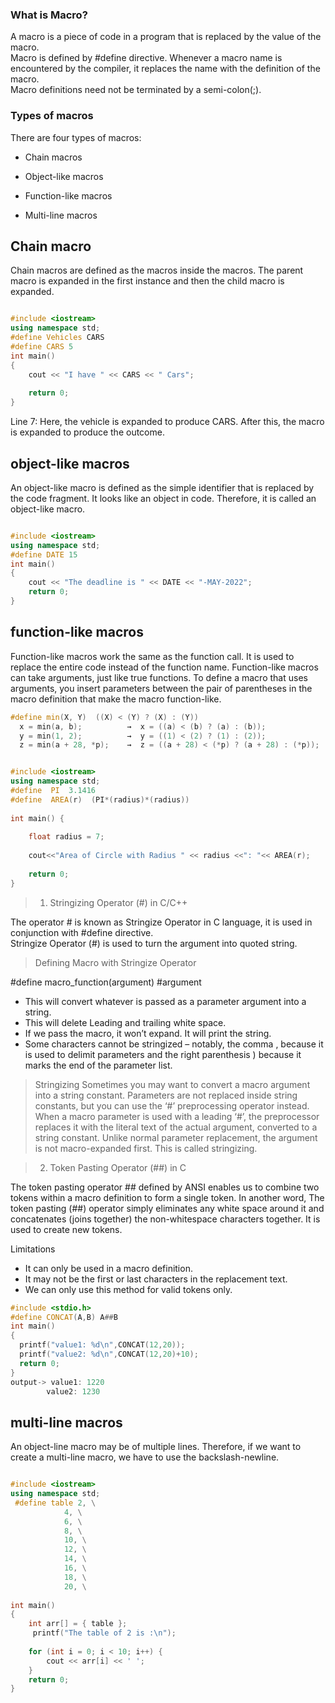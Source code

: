 ### What is Macro? 
A macro is a piece of code in a program that is replaced by the value of the macro.
\
Macro is defined by #define directive. Whenever a macro name is encountered by the compiler, it replaces the name with the definition of the macro.
\
Macro definitions need not be terminated by a semi-colon(;).

### Types of macros

There are four types of macros:

*    Chain macros

*    Object-like macros

*    Function-like macros

*    Multi-line macros


## Chain macro
Chain macros are defined as the macros inside the macros.
The parent macro is expanded in the first instance and then the child macro is expanded.

```c++

#include <iostream>
using namespace std;
#define Vehicles CARS
#define CARS 5
int main()
{
    cout << "I have " << CARS << " Cars";
 
    return 0;
}

```
Line 7: Here, the vehicle is expanded to produce CARS. After this, the macro is expanded to produce the outcome.

## object-like macros
An object-like macro is defined as the simple identifier that is replaced by the code fragment.
It looks like an object in code. Therefore, it is called an object-like macro.

```c++

#include <iostream>
using namespace std;
#define DATE 15
int main()
{
    cout << "The deadline is " << DATE << "-MAY-2022";
    return 0;
}

```

## function-like macros
Function-like macros work the same as the function call.
It is used to replace the entire code instead of the function name.
Function-like macros can take arguments, just like true functions. To define a macro that uses arguments, you insert parameters between the pair of parentheses in the macro definition that make the macro function-like.
```c++
#define min(X, Y)  ((X) < (Y) ? (X) : (Y))
  x = min(a, b);          →  x = ((a) < (b) ? (a) : (b));
  y = min(1, 2);          →  y = ((1) < (2) ? (1) : (2));
  z = min(a + 28, *p);    →  z = ((a + 28) < (*p) ? (a + 28) : (*p));
```

```c++

#include <iostream>
using namespace std;
#define  PI  3.1416
#define  AREA(r)  (PI*(radius)*(radius))
 
int main() {
     
    float radius = 7;    
       
    cout<<"Area of Circle with Radius " << radius <<": "<< AREA(r);
   
    return 0;
}

```

>1. Stringizing Operator (#) in C/C++

The operator # is known as Stringize Operator in C language, it is used in conjunction with #define directive.
\
Stringize Operator (#) is used to turn the argument into quoted string.

> Defining Macro with Stringize Operator

#define macro_function(argument)    #argument

* This will convert whatever is passed as a parameter argument into a string.
* This will delete Leading and trailing white space.
* If we pass the macro, it won’t expand. It will print the string.
* Some characters cannot be stringized – notably, the comma , because it is used to delimit parameters and the right parenthesis ) because it marks the end of the parameter list.


> Stringizing
Sometimes you may want to convert a macro argument into a string constant. Parameters are not replaced inside string constants, but you can use the ‘#’ preprocessing operator instead.
When a macro parameter is used with a leading ‘#’, the preprocessor replaces it with the literal text of the actual argument, converted to a string constant. Unlike normal parameter replacement, the argument is not macro-expanded first. This is called stringizing.

>2. Token Pasting Operator (##) in C

The token pasting operator ## defined by ANSI enables us to combine two tokens within a macro definition to form a single token.
In another word, The token pasting (##) operator simply eliminates any white space around it and concatenates (joins together) the non-whitespace characters together. It is used to create new tokens.

Limitations
* It can only be used in a macro definition.
* It may not be the first or last characters in the replacement text.
* We can only use this method for valid tokens only.

```c++
#include <stdio.h>
#define CONCAT(A,B) A##B
int main()
{
  printf("value1: %d\n",CONCAT(12,20));
  printf("value2: %d\n",CONCAT(12,20)+10);  
  return 0;
}
output-> value1: 1220
        value2: 1230
```

## multi-line macros
An object-line macro may be of multiple lines.
Therefore, if we want to create a multi-line macro, we have to use the backslash-newline.

```c++

#include <iostream>
using namespace std;
 #define table 2, \
            4, \
            6, \
            8, \
            10, \
            12, \
            14, \
            16, \
            18, \
            20, \
 
int main()
{
    int arr[] = { table };
     printf("The table of 2 is :\n");
 
    for (int i = 0; i < 10; i++) {
        cout << arr[i] << ' ';
    }
    return 0;
}

```



